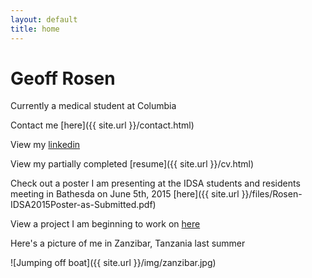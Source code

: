 ```yaml
---
layout: default
title: home
---
```


# Geoff Rosen

Currently a medical student at Columbia

Contact me [here]({{ site.url }}/contact.html)

View my [linkedin](https://www.linkedin.com/in/geoffrosen)   

View my partially completed [resume]({{ site.url }}/cv.html)

Check out a poster I am presenting at the IDSA students and residents meeting in Bathesda on June 5th, 2015 [here]({{ site.url }}/files/Rosen-IDSA2015Poster-as-Submitted.pdf)

View a project I am beginning to work on [here](https://github.com/geoffrosen/vaginal-microbiome)

Here's a picture of me in Zanzibar, Tanzania last summer   

![Jumping off boat]({{ site.url }}/img/zanzibar.jpg)
